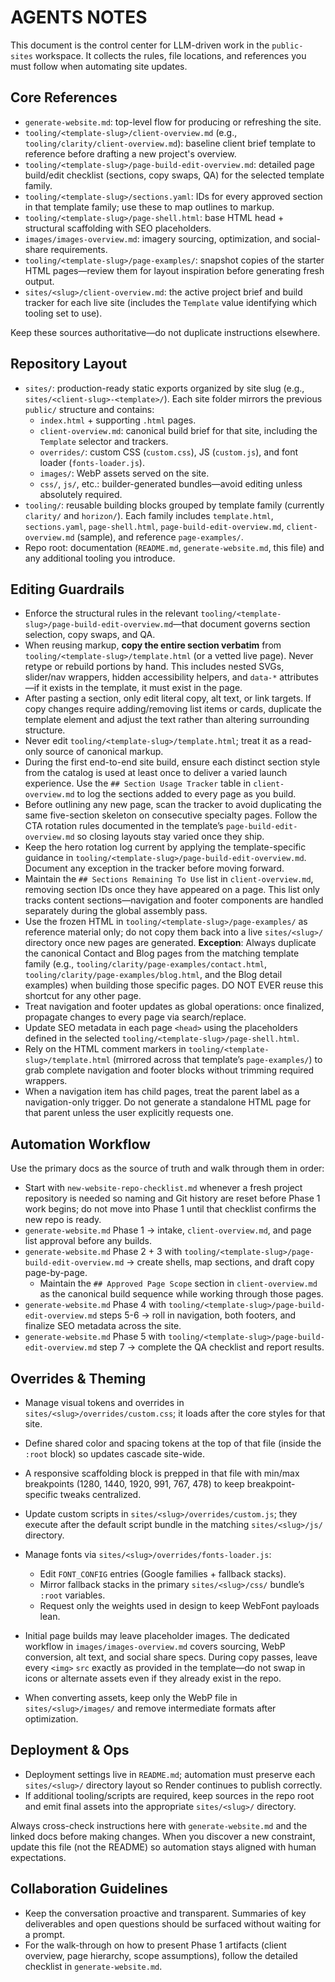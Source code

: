 # AGENTS NOTES

This document is the control center for LLM-driven work in the `public-sites` workspace. It collects the rules, file locations, and references you must follow when automating site updates.

## Core References
- `generate-website.md`: top-level flow for producing or refreshing the site.
- `tooling/<template-slug>/client-overview.md` (e.g., `tooling/clarity/client-overview.md`): baseline client brief template to reference before drafting a new project's overview.
- `tooling/<template-slug>/page-build-edit-overview.md`: detailed page build/edit checklist (sections, copy swaps, QA) for the selected template family.
- `tooling/<template-slug>/sections.yaml`: IDs for every approved section in that template family; use these to map outlines to markup.
- `tooling/<template-slug>/page-shell.html`: base HTML head + structural scaffolding with SEO placeholders.
- `images/images-overview.md`: imagery sourcing, optimization, and social-share requirements.
- `tooling/<template-slug>/page-examples/`: snapshot copies of the starter HTML pages—review them for layout inspiration before generating fresh output.
- `sites/<slug>/client-overview.md`: the active project brief and build tracker for each live site (includes the `Template` value identifying which tooling set to use).

Keep these sources authoritative—do not duplicate instructions elsewhere.

## Repository Layout
- `sites/`: production-ready static exports organized by site slug (e.g., `sites/<client-slug>-<template>/`). Each site folder mirrors the previous `public/` structure and contains:
  - `index.html` + supporting `.html` pages.
  - `client-overview.md`: canonical build brief for that site, including the `Template` selector and trackers.
  - `overrides/`: custom CSS (`custom.css`), JS (`custom.js`), and font loader (`fonts-loader.js`).
  - `images/`: WebP assets served on the site.
  - `css/`, `js/`, etc.: builder-generated bundles—avoid editing unless absolutely required.
- `tooling/`: reusable building blocks grouped by template family (currently `clarity/` and `horizon/`). Each family includes `template.html`, `sections.yaml`, `page-shell.html`, `page-build-edit-overview.md`, `client-overview.md` (sample), and reference `page-examples/`.
- Repo root: documentation (`README.md`, `generate-website.md`, this file) and any additional tooling you introduce.

## Editing Guardrails
- Enforce the structural rules in the relevant `tooling/<template-slug>/page-build-edit-overview.md`—that document governs section selection, copy swaps, and QA.
- When reusing markup, **copy the entire section verbatim** from `tooling/<template-slug>/template.html` (or a vetted live page). Never retype or rebuild portions by hand. This includes nested SVGs, slider/nav wrappers, hidden accessibility helpers, and `data-*` attributes—if it exists in the template, it must exist in the page.
- After pasting a section, only edit literal copy, alt text, or link targets. If copy changes require adding/removing list items or cards, duplicate the template element and adjust the text rather than altering surrounding structure.
- Never edit `tooling/<template-slug>/template.html`; treat it as a read-only source of canonical markup.
- During the first end-to-end site build, ensure each distinct section style from the catalog is used at least once to deliver a varied launch experience. Use the `## Section Usage Tracker` table in `client-overview.md` to log the sections added to every page as you build.
- Before outlining any new page, scan the tracker to avoid duplicating the same five-section skeleton on consecutive specialty pages. Follow the CTA rotation rules documented in the template’s `page-build-edit-overview.md` so closing layouts stay varied once they ship.
- Keep the hero rotation log current by applying the template-specific guidance in `tooling/<template-slug>/page-build-edit-overview.md`. Document any exception in the tracker before moving forward.
- Maintain the `## Sections Remaining To Use` list in `client-overview.md`, removing section IDs once they have appeared on a page. This list only tracks content sections—navigation and footer components are handled separately during the global assembly pass.
- Use the frozen HTML in `tooling/<template-slug>/page-examples/` as reference material only; do not copy them back into a live `sites/<slug>/` directory once new pages are generated. **Exception**: Always duplicate the canonical Contact and Blog pages from the matching template family (e.g., `tooling/clarity/page-examples/contact.html`, `tooling/clarity/page-examples/blog.html`, and the Blog detail examples) when building those specific pages. DO NOT EVER reuse this shortcut for any other page.
- Treat navigation and footer updates as global operations: once finalized, propagate changes to every page via search/replace.
- Update SEO metadata in each page `<head>` using the placeholders defined in the selected `tooling/<template-slug>/page-shell.html`.
- Rely on the HTML comment markers in `tooling/<template-slug>/template.html` (mirrored across that template’s `page-examples/`) to grab complete navigation and footer blocks without trimming required wrappers.
- When a navigation item has child pages, treat the parent label as a navigation-only trigger. Do not generate a standalone HTML page for that parent unless the user explicitly requests one.

## Automation Workflow
Use the primary docs as the source of truth and walk through them in order:
- Start with `new-website-repo-checklist.md` whenever a fresh project repository is needed so naming and Git history are reset before Phase 1 work begins; do not move into Phase 1 until that checklist confirms the new repo is ready.
- `generate-website.md` Phase 1 → intake, `client-overview.md`, and page list approval before any builds.
- `generate-website.md` Phase 2 + 3 with `tooling/<template-slug>/page-build-edit-overview.md` → create shells, map sections, and draft copy page-by-page.
  - Maintain the `## Approved Page Scope` section in `client-overview.md` as the canonical build sequence while working through those pages.
- `generate-website.md` Phase 4 with `tooling/<template-slug>/page-build-edit-overview.md` steps 5-6 → roll in navigation, both footers, and finalize SEO metadata across the site.
- `generate-website.md` Phase 5 with `tooling/<template-slug>/page-build-edit-overview.md` step 7 → complete the QA checklist and report results.

## Overrides & Theming
- Manage visual tokens and overrides in `sites/<slug>/overrides/custom.css`; it loads after the core styles for that site.
- Define shared color and spacing tokens at the top of that file (inside the `:root` block) so updates cascade site-wide.
- A responsive scaffolding block is prepped in that file with min/max breakpoints (1280, 1440, 1920, 991, 767, 478) to keep breakpoint-specific tweaks centralized.
- Update custom scripts in `sites/<slug>/overrides/custom.js`; they execute after the default script bundle in the matching `sites/<slug>/js/` directory.
- Manage fonts via `sites/<slug>/overrides/fonts-loader.js`:
  - Edit `FONT_CONFIG` entries (Google families + fallback stacks).
  - Mirror fallback stacks in the primary `sites/<slug>/css/` bundle’s `:root` variables.
  - Request only the weights used in design to keep WebFont payloads lean.

- Initial page builds may leave placeholder images. The dedicated workflow in `images/images-overview.md` covers sourcing, WebP conversion, alt text, and social share specs. During copy passes, leave every `<img>` `src` exactly as provided in the template—do not swap in icons or alternate assets even if they already exist in the repo.
- When converting assets, keep only the WebP file in `sites/<slug>/images/` and remove intermediate formats after optimization.

## Deployment & Ops
- Deployment settings live in `README.md`; automation must preserve each `sites/<slug>/` directory layout so Render continues to publish correctly.
- If additional tooling/scripts are required, keep sources in the repo root and emit final assets into the appropriate `sites/<slug>/` directory.

Always cross-check instructions here with `generate-website.md` and the linked docs before making changes. When you discover a new constraint, update this file (not the README) so automation stays aligned with human expectations.

## Collaboration Guidelines
- Keep the conversation proactive and transparent. Summaries of key deliverables and open questions should be surfaced without waiting for a prompt.
- For the walk-through on how to present Phase 1 artifacts (client overview, page hierarchy, scope assumptions), follow the detailed checklist in `generate-website.md`.
